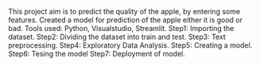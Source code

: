 This project aim is to predict the quality of the apple, by entering some features.
Created a model for prediction of the apple either it is good or bad.
Tools used: Python, Visualstudio, Streamlit.
Step1: Importing the dataset.
Step2: Dividing the dataset into train and test.
Step3: Text preprocessing.
Step4: Exploratory Data Analysis.
Step5: Creating a model.
Step6: Tesing the model
Step7: Deployment of model.
